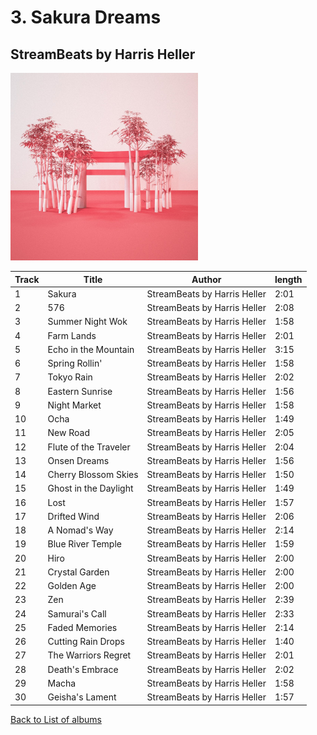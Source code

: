 # 3. Sakura Dreams

## StreamBeats by Harris Heller

<img src="artwork.jpg" width="300" />

| Track | Title                 | Author                       | length |
| ----- | --------------------- | ---------------------------- | ------ |
| 1     | Sakura                | StreamBeats by Harris Heller | 2:01   |
| 2     | 576                   | StreamBeats by Harris Heller | 2:08   |
| 3     | Summer Night Wok      | StreamBeats by Harris Heller | 1:58   |
| 4     | Farm Lands            | StreamBeats by Harris Heller | 2:01   |
| 5     | Echo in the Mountain  | StreamBeats by Harris Heller | 3:15   |
| 6     | Spring Rollin'        | StreamBeats by Harris Heller | 1:58   |
| 7     | Tokyo Rain            | StreamBeats by Harris Heller | 2:02   |
| 8     | Eastern Sunrise       | StreamBeats by Harris Heller | 1:56   |
| 9     | Night Market          | StreamBeats by Harris Heller | 1:58   |
| 10    | Ocha                  | StreamBeats by Harris Heller | 1:49   |
| 11    | New Road              | StreamBeats by Harris Heller | 2:05   |
| 12    | Flute of the Traveler | StreamBeats by Harris Heller | 2:04   |
| 13    | Onsen Dreams          | StreamBeats by Harris Heller | 1:56   |
| 14    | Cherry Blossom Skies  | StreamBeats by Harris Heller | 1:50   |
| 15    | Ghost in the Daylight | StreamBeats by Harris Heller | 1:49   |
| 16    | Lost                  | StreamBeats by Harris Heller | 1:57   |
| 17    | Drifted Wind          | StreamBeats by Harris Heller | 2:06   |
| 18    | A Nomad's Way         | StreamBeats by Harris Heller | 2:14   |
| 19    | Blue River Temple     | StreamBeats by Harris Heller | 1:59   |
| 20    | Hiro                  | StreamBeats by Harris Heller | 2:00   |
| 21    | Crystal Garden        | StreamBeats by Harris Heller | 2:00   |
| 22    | Golden Age            | StreamBeats by Harris Heller | 2:00   |
| 23    | Zen                   | StreamBeats by Harris Heller | 2:39   |
| 24    | Samurai's Call        | StreamBeats by Harris Heller | 2:33   |
| 25    | Faded Memories        | StreamBeats by Harris Heller | 2:14   |
| 26    | Cutting Rain Drops    | StreamBeats by Harris Heller | 1:40   |
| 27    | The Warriors Regret   | StreamBeats by Harris Heller | 2:01   |
| 28    | Death's Embrace       | StreamBeats by Harris Heller | 2:02   |
| 29    | Macha                 | StreamBeats by Harris Heller | 1:58   |
| 30    | Geisha's Lament       | StreamBeats by Harris Heller | 1:57   |

[Back to List of albums](/Lo-Fi/)
